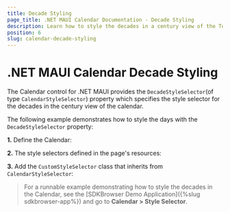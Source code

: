 ```yaml
---
title: Decade Styling
page_title: .NET MAUI Calendar Documentation - Decade Styling
description: Learn how to style the decades in a century view of the Telerik .NET MAUI Calendar control. 
position: 6
slug: calendar-decade-styling
---
```


# .NET MAUI Calendar Decade Styling

The Calendar control for .NET MAUI provides the `DecadeStyleSelector`(of type `CalendarStyleSelector`) property which specifies the style selector for the decades in the century view of the calendar.

The following example demonstrates how to style the days with the `DecadeStyleSelector` property:

**1.** Define the Calendar:

<snippet id='calendar-styleselectors-decadestyleselector-usage'/>

**2.** The style selectors defined in the page's resources:

<snippet id='calendar-styleselectors-decadestyleselector-definition'/>

**3.** Add the `CustomStyleSelector` class that inherits from `CalendarStyleSelector`:

<snippet id='calendar-styleselectors-custom-calendarstyleselector'/>

>For a runnable example demonstrating how to style the decades in the Calendar, see the [SDKBrowser Demo Application]({%slug sdkbrowser-app%}) and go to **Calendar > Style Selector**.
